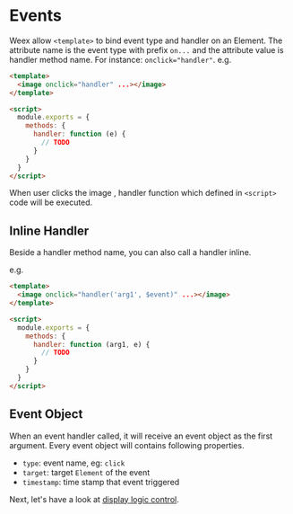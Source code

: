 #  Events

Weex allow `<template>` to bind event type and handler on an Element. The attribute name is the event type with prefix `on...` and the attribute value is handler method name. For instance: `onclick="handler"`. e.g.

```html
<template>
  <image onclick="handler" ...></image>
</template>

<script>
  module.exports = {
    methods: {
      handler: function (e) {
        // TODO
      }
    }
  }
</script>
```

When user clicks the image , handler function which defined in `<script>` code will be executed.

## Inline Handler

Beside a handler method name, you can also call a handler inline.

e.g.
```html
<template>
  <image onclick="handler('arg1', $event)" ...></image>
</template>

<script>
  module.exports = {
    methods: {
      handler: function (arg1, e) {
        // TODO
      }
    }
  }
</script>
```

## Event Object

When an event handler called, it will receive an event object as the first argument. Every event object will contains following properties.

* `type`: event name, eg: `click`
* `target`: target `Element` of the event
* `timestamp`: time stamp that event triggered

Next, let's have a look at [display logic control](./display-logic.md).
